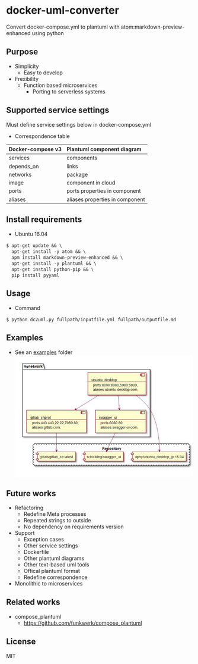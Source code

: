 # docker-uml-converter
Convert docker-compose.yml to plantuml with atom:markdown-preview-enhanced using python

## Purpose
- Simplicity
  - Easy to develop
- Frexibility
  - Function based microservices
    - Porting to serverless systems


## Supported service settings
Must define service settings below in docker-compose.yml
- Correspondence table

| Docker-compose v3 | Plantuml component diagram      |
|:------------------|:--------------------------------|
| services          | components                      |
| depends_on        | links                           |
| networks          | package                         |
| image             | component in cloud              |
| ports             | ports properties in component   |
| aliases           | aliases properties in component |



## Install requirements
- Ubuntu 16.04
```
$ apt-get update && \
  apt-get install -y atom && \
  apm install markdown-preview-enhanced && \
  apt-get install -y plantuml && \
  apt-get install python-pip && \
  pip install pyyaml
```

## Usage
- Command
```
$ python dc2uml.py fullpath/inputfile.yml fullpath/outputfile.md
```



## Examples
- See an [examples](examples) folder
![example](examples/output.jpeg)

## Future works
- Refactoring
  - Redefine Meta processes
  - Repeated strings to outside
  - No dependency on requirements version
- Support
  - Exception cases
  - Other service settings
  - Dockerfile
  - Other plantuml diagrams
  - Other text-based uml tools
  - Offical plantuml format
  - Redefine correspondence
- Monolithic to microservices


## Related works
- compose_plantuml
  - https://github.com/funkwerk/compose_plantuml

## License
MIT
